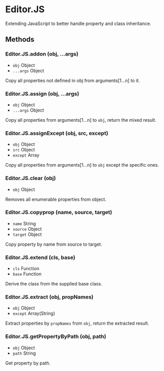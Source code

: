 # Editor.JS

Extending JavaScript to better handle property and class inheritance.

## Methods

### Editor.JS.addon (obj, ...args)

  - `obj` Object
  - `...args` Object

Copy all properties not defined in obj from arguments[1...n] to it.

### Editor.JS.assign (obj, ...args)

  - `obj` Object
  - `...args` Object

Copy all properties from arguments[1...n] to `obj`, return the mixed result.

### Editor.JS.assignExcept (obj, src, except)

  - `obj` Object
  - `src` Object
  - `except` Array

Copy all properties from arguments[1...n] to `obj` except the specific ones.

### Editor.JS.clear (obj)

  - `obj` Object

Removes all enumerable properties from object.

### Editor.JS.copyprop (name, source, target)

  - `name` String
  - `source` Object
  - `target` Object

Copy property by name from source to target.

### Editor.JS.extend (cls, base)

  - `cls` Function
  - `base` Function

Derive the class from the supplied base class.

### Editor.JS.extract (obj, propNames)

  - `obj` Object
  - `except` Array(String)

Extract properties by `propNames` from `obj`, return the extracted result.

### Editor.JS.getPropertyByPath (obj, path)

  - `obj` Object
  - `path` String

Get property by path.
